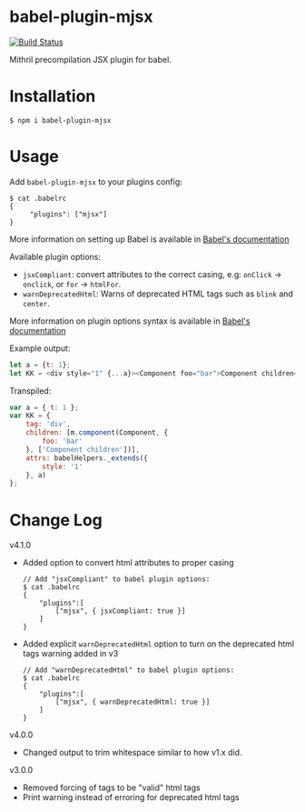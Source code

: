 # babel-plugin-mjsx

[![Build Status](https://travis-ci.org/Naddiseo/babel-plugin-mjsx.svg?branch=master)](https://travis-ci.org/Naddiseo/babel-plugin-mjsx)

Mithril precompilation JSX plugin for babel.

Installation
============

    $ npm i babel-plugin-mjsx

Usage
=====

Add `babel-plugin-mjsx` to your plugins config:

    $ cat .babelrc
    {
         "plugins": ["mjsx"]
    }

More information on setting up Babel is available in [Babel's documentation](https://babeljs.io/docs/setup/)

Available plugin options:

* `jsxCompliant`: convert attributes to the correct casing, e.g: `onClick` -> `onclick`, or `for` -> `htmlFor`.
* `warnDeprecatedHtml`: Warns of deprecated HTML tags such as `blink` and `center`. 

More information on plugin options syntax is available in [Babel's documentation](http://babeljs.io/docs/plugins/#options)

Example output:
```javascript
let a = {t: 1};
let KK = <div style="1" {...a}><Component foo="bar">Component children</Component></div>;
```
Transpiled:
```javascript
var a = { t: 1 };
var KK = {
	tag: 'div',
	children: [m.component(Component, {
		foo: 'bar'
	}, ['Component children'])],
	attrs: babelHelpers._extends({
		style: '1'
	}, a)
};
```

Change Log
==========

v4.1.0

* Added option to convert html attributes to proper casing

    ```
    // Add "jsxCompliant" to babel plugin options:
    $ cat .babelrc
    {
        "plugins":[
            ["mjsx", { jsxCompliant: true }]
        ]
    }
    ```

* Added explicit `warnDeprecatedHtml` option to turn on the deprecated html tags warning added in v3

    ```
    // Add "warnDeprecatedHtml" to babel plugin options:
    $ cat .babelrc
    {
        "plugins":[
            ["mjsx", { warnDeprecatedHtml: true }]
        ]
    }
    ```

v4.0.0

* Changed output to trim whitespace similar to how v1.x did.

v3.0.0

* Removed forcing of tags to be "valid" html tags
* Print warning instead of erroring for deprecated html tags 

